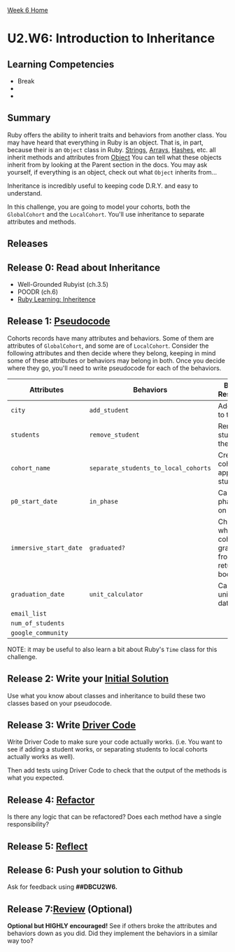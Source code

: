 [Week 6 Home](../)

# U2.W6: Introduction to Inheritance

## Learning Competencies
- Break
-
-

## Summary
Ruby offers the ability to inherit traits and behaviors from another class. You may have heard that everything in Ruby is an object. That is, in part, because their is an `Object` class in Ruby. [Strings](http://www.ruby-doc.org/core-2.1.3/String.html), [Arrays](http://www.ruby-doc.org/core-2.1.3/Array.html), [Hashes](http://www.ruby-doc.org/core-2.1.3/Hash.html), etc. all inherit methods and attributes from [Object](http://www.ruby-doc.org/core-2.1.3/Object.html) You can tell what these objects inherit from by looking at the Parent section in the docs. You may ask yourself, if everything is an object, check out what `Object` inherits from...

Inheritance is incredibly useful to keeping code D.R.Y. and easy to understand.

In this challenge, you are going to model your cohorts, both the `GlobalCohort` and the `LocalCohort`. You'll use inheritance to separate attributes and methods.

## Releases

## Release 0: Read about Inheritance
- Well-Grounded Rubyist (ch.3.5)
- POODR (ch.6)
- [Ruby Learning: Inheritence](http://rubylearning.com/satishtalim/ruby_inheritance.html)

## Release 1: [Pseudocode](https://github.com/Devbootcamp/phase-0-handbook/blob/master/coding-references/pseudocode.md)

Cohorts records have many attributes and behaviors. Some of them are attributes of `GlobalCohort`, and some are of `LocalCohort`. Consider the following attributes and then decide where they belong, keeping in mind some of these attributes or behaviors may belong in both. Once you decide where they go, you'll need to write pseudocode for each of the behaviors.

Attributes | Behaviors | Behavior's Responsibility
-----------|-----------| ------------
`city`     | `add_student` | Add a student to the cohort
`students` | `remove_student` | Remove a student from the cohort
`cohort_name`| `separate_students_to_local_cohorts` | Creates local cohorts with appropriate students
`p0_start_date` | `in_phase` | Calculates phase based on date
`immersive_start_date`| `graduated?` | Checks whether the cohort has graduated from DBC- returns boolean
`graduation_date` | `unit_calculator` | Calculates unit based on date
`email_list` |
`num_of_students` |
`google_community` |

NOTE: it may be useful to also learn a bit about Ruby's `Time` class for this challenge.

## Release 2: Write your [Initial Solution](https://github.com/Devbootcamp/phase-0-handbook/blob/master/coding-references/initial-solution.md)

Use what you know about classes and inheritance to build these two classes based on your pseudocode.

## Release 3: Write [Driver Code](https://github.com/Devbootcamp/phase-0-handbook/blob/master/coding-references/driver-code.md)

Write Driver Code to make sure your code actually works. (i.e. You want to see if adding a student works, or separating students to local cohorts actually works as well).

Then add tests using Driver Code to check that the output of the methods is what you expected.

## Release 4: [Refactor](https://github.com/Devbootcamp/phase-0-handbook/blob/master/coding-references/refactoring.md)
Is there any logic that can be refactored? Does each method have a single responsibility?

## Release 5: [Reflect](https://github.com/Devbootcamp/phase-0-handbook/blob/master/coding-references/reflection-guidelines.md)

## Release 6: Push your solution to Github
Ask for feedback using **##DBCU2W6.**

## Release 7:[Review](https://github.com/Devbootcamp/phase-0-handbook/blob/master/coding-references/review.md) (Optional)
**Optional but HIGHLY encouraged!** See if others broke the attributes and behaviors down as you did. Did they implement the behaviors in a similar way too?
